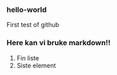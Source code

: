### hello-world
First test of github

### Here kan vi bruke markdown!!
1. Fin liste
2. Siste element
